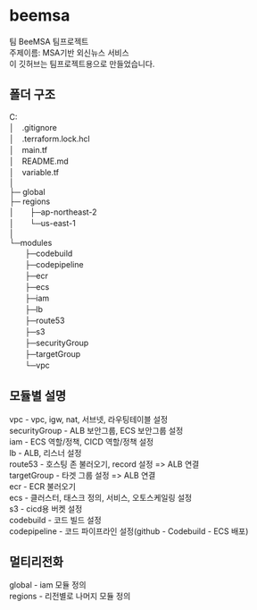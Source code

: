 # beemsa
팀 BeeMSA 팀프로젝트   
주제이름: MSA기반 외신뉴스 서비스  
이 깃허브는 팀프로젝트용으로 만들었습니다.  
  
## 폴더 구조
C:  
│　.gitignore  
│　.terraform.lock.hcl  
│　main.tf  
│　README.md  
│　variable.tf  
│  
├─ global  
├─ regions  
│　　├─ap-northeast-2  
│　　└─us-east-1  
│  
└─modules  
　　├─codebuild  
　　├─codepipeline  
　　├─ecr  
　　├─ecs  
　　├─iam  
　　├─lb  
　　├─route53  
　　├─s3  
　　├─securityGroup  
　　├─targetGroup  
　　└─vpc  
  
## 모듈별 설명
vpc - vpc, igw, nat, 서브넷, 라우팅테이블 설정  
securityGroup - ALB 보안그룹, ECS 보안그룹 설정  
iam - ECS 역할/정책, CICD 역할/정책 설정  
lb - ALB, 리스너 설정  
route53 - 호스팅 존 불러오기, record 설정 => ALB 연결  
targetGroup - 타겟 그룹 설정 => ALB 연결  
ecr - ECR 불러오기  
ecs - 클러스터, 태스크 정의, 서비스, 오토스케일링 설정  
s3 - cicd용 버켓 설정  
codebuild - 코드 빌드 설정  
codepipeline - 코드 파이프라인 설정(github - Codebuild - ECS 배포)  

## 멀티리전화
global - iam 모듈 정의  
regions - 리전별로 나머지 모듈 정의  
